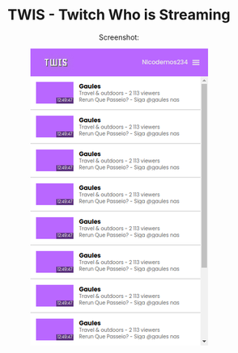 <h1 align="center">TWIS - Twitch Who is Streaming</h1>

<p align="center">Screenshot:</p>
<p align="center"><img alt='Screenshot' src='./images/print1.png'/></p>
